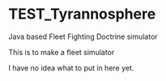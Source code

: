 # TEST_Tyrannosphere
Java based Fleet Fighting Doctrine simulator 

This is to make a fleet simulator

I have no idea what to put in here yet.
